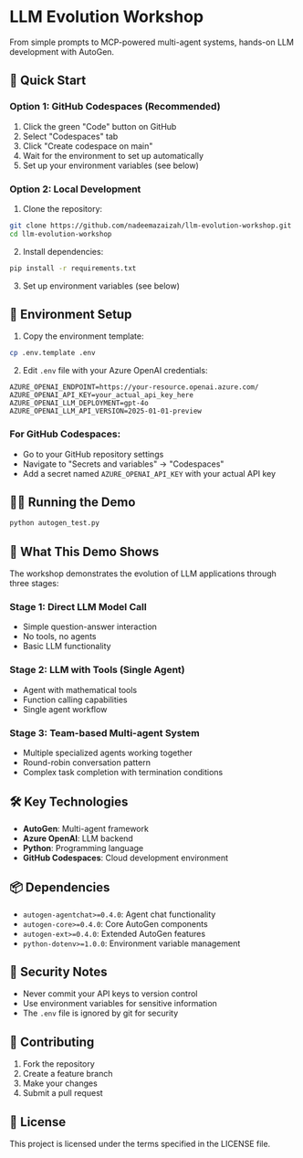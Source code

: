 # LLM Evolution Workshop

From simple prompts to MCP-powered multi-agent systems, hands-on LLM development with AutoGen.

## 🚀 Quick Start

### Option 1: GitHub Codespaces (Recommended)

1. Click the green "Code" button on GitHub
2. Select "Codespaces" tab
3. Click "Create codespace on main"
4. Wait for the environment to set up automatically
5. Set up your environment variables (see below)

### Option 2: Local Development

1. Clone the repository:
```bash
git clone https://github.com/nadeemazaizah/llm-evolution-workshop.git
cd llm-evolution-workshop
```

2. Install dependencies:
```bash
pip install -r requirements.txt
```

3. Set up environment variables (see below)

## 🔧 Environment Setup

1. Copy the environment template:
```bash
cp .env.template .env
```

2. Edit `.env` file with your Azure OpenAI credentials:
```
AZURE_OPENAI_ENDPOINT=https://your-resource.openai.azure.com/
AZURE_OPENAI_API_KEY=your_actual_api_key_here
AZURE_OPENAI_LLM_DEPLOYMENT=gpt-4o
AZURE_OPENAI_LLM_API_VERSION=2025-01-01-preview
```

### For GitHub Codespaces:
- Go to your GitHub repository settings
- Navigate to "Secrets and variables" → "Codespaces"
- Add a secret named `AZURE_OPENAI_API_KEY` with your actual API key

## 🏃‍♂️ Running the Demo

```bash
python autogen_test.py
```

## 📖 What This Demo Shows

The workshop demonstrates the evolution of LLM applications through three stages:

### Stage 1: Direct LLM Model Call
- Simple question-answer interaction
- No tools, no agents
- Basic LLM functionality

### Stage 2: LLM with Tools (Single Agent)
- Agent with mathematical tools
- Function calling capabilities
- Single agent workflow

### Stage 3: Team-based Multi-agent System
- Multiple specialized agents working together
- Round-robin conversation pattern
- Complex task completion with termination conditions

## 🛠 Key Technologies

- **AutoGen**: Multi-agent framework
- **Azure OpenAI**: LLM backend
- **Python**: Programming language
- **GitHub Codespaces**: Cloud development environment

## 📦 Dependencies

- `autogen-agentchat>=0.4.0`: Agent chat functionality
- `autogen-core>=0.4.0`: Core AutoGen components
- `autogen-ext>=0.4.0`: Extended AutoGen features
- `python-dotenv>=1.0.0`: Environment variable management

## 🔐 Security Notes

- Never commit your API keys to version control
- Use environment variables for sensitive information
- The `.env` file is ignored by git for security

## 🤝 Contributing

1. Fork the repository
2. Create a feature branch
3. Make your changes
4. Submit a pull request

## 📄 License

This project is licensed under the terms specified in the LICENSE file.
